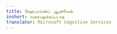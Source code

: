 ```yaml
---
title: ஷேர்பாய்ண்ட் ஆன்லைன்
inshort: வரையறுக்கப்படாத
translator: Microsoft Cognitive Services
---
```





